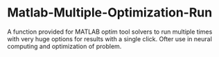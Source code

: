# Matlab-Multiple-Optimization-Run
A function provided for MATLAB optim tool solvers to run multiple times with very huge options for results with a single click. Ofter use in neural computing and optimization of problem. 

